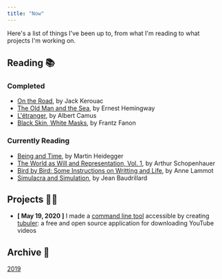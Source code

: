 ```yaml
---
title: "Now"
---
```


Here's a list of things I've been up to, from what I'm reading to what projects I'm working on.

## Reading 📚

### Completed

* [On the Road](https://www.amazon.com/dp/0140283293/ref=cm_sw_r_tw_dp_U_x_juNPDb1ZD87NP), by Jack Kerouac
* [The Old Man and the Sea](https://www.amazon.com/dp/0684801221/ref=cm_sw_r_tw_dp_U_x_MKM5Eb96ZQ54J), by Ernest Hemingway
* [L'étranger](https://www.amazon.com/dp/2070360024/ref=cm_sw_r_tw_dp_U_x_mEUAEbVX3RZ34), by Albert Camus
* [Black Skin, White Masks](https://www.amazon.com/dp/0802143008/ref=cm_sw_r_tw_dp_U_x_yTMiEbYZKRN3S), by Frantz Fanon

### Currently Reading

* [Being and Time](https://www.amazon.com/dp/1438432763/ref=cm_sw_r_tw_dp_U_x_mBXzDb882ZDDJ), by Martin Heidegger
* [The World as Will and Representation, Vol. 1](https://www.amazon.com/dp/0486217612/ref=cm_sw_r_tw_dp_U_x_rkRpEb0X6ZF4V), by Arthur Schopenhauer
* [Bird by Bird: Some Instructions on Writting and Life](https://www.amazon.com/dp/0385480016/ref=cm_sw_r_tw_dp_U_x_xFUAEb8V80ETA), by Anne Lammot
* [Simulacra and Simulation](https://www.amazon.com/dp/0472065211/ref=cm_sw_r_tw_dp_U_x_5n7fEbVPD5519), by Jean Baudrillard

## Projects 👨‍💻

* **[ May 19, 2020 ]** I made a [command line tool](https://ytdl-org.github.io/youtube-dl/index.html) accessible by creating [tubuler](https://github.com/dtcrout/tubuler): a free and open source application for downloading YouTube videos

## Archive 💾

[2019](/archive/now_2019)
